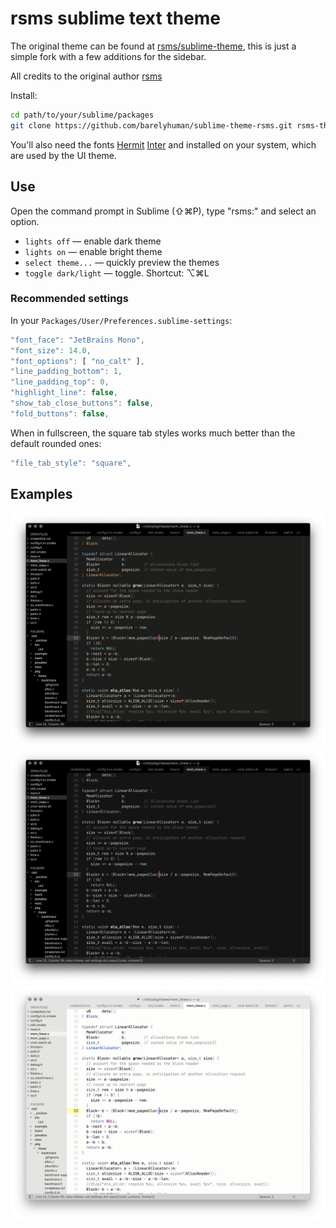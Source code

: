 # rsms sublime text theme

The original theme can be found at [rsms/sublime-theme](https://github.com/rsms/sublime-theme), this is just a simple fork with a few additions for the sidebar. 

All credits to the original author [rsms](https://github.com/rsms)

Install:

```sh
cd path/to/your/sublime/packages
git clone https://github.com/barelyhuman/sublime-theme-rsms.git rsms-theme
```

You'll also need the fonts
[Hermit](https://pcaro.es/hermit/)
[Inter](https://rsms.me/inter/) and
installed on your system, which are used by the UI theme.


## Use

Open the command prompt in Sublime (⇧⌘P), type "rsms:" and select an option.

- `lights off` — enable dark theme
- `lights on` — enable bright theme
- `select theme...` — quickly preview the themes
- `toggle dark/light` — toggle. Shortcut: ⌥⌘L


### Recommended settings

In your `Packages/User/Preferences.sublime-settings`:

```js
"font_face": "JetBrains Mono",
"font_size": 14.0,
"font_options": [ "no_calt" ],
"line_padding_bottom": 1,
"line_padding_top": 0,
"highlight_line": false,
"show_tab_close_buttons": false,
"fold_buttons": false,
```

When in fullscreen, the square tab styles works much better than the default rounded ones:

```js
"file_tab_style": "square",
```


## Examples

<img src="rsms-dark.png"><br>
<img src="rsms-dark-mono.png" title="Monochromatic version of the dark color scheme"><br>
<img src="rsms-bright.png">
